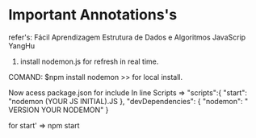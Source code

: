 # Important Annotations's 
refer's: Fácil Aprendizagem Estrutura de Dados e Algoritmos JavaScrip YangHu

1. install nodemon.js for refresh in real time.

COMAND: 
$npm install nodemon >> for local install.

Now acess package.json for include 
    In line Scripts => "scripts":{
        "start": "nodemon (YOUR JS INITIAL).JS
    },
    "devDependencies": {
        "nodemon": " VERSION YOUR NODEMON"
    }

for start'  => npm start